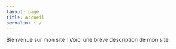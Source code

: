 ```yaml
---
layout: page
title: Accueil
permalink : /
---
```

<link rel="stylesheet" href="https://picorba.github.io/Rapport-veille-technologique/assets/css/theme_dark.css">

Bienvenue sur mon site ! Voici une brève description de mon site.